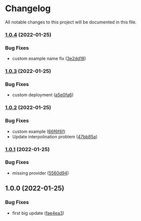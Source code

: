 # Changelog

All notable changes to this project will be documented in this file.

### [1.0.4](https://github.com/bailey84j/terraform-kubernetes-xray-daemon/compare/v1.0.3...v1.0.4) (2022-01-25)


### Bug Fixes

* custom example name fix ([3e2dd18](https://github.com/bailey84j/terraform-kubernetes-xray-daemon/commit/3e2dd18c14b8074bd60d848cf29da9e24a3eea24))

### [1.0.3](https://github.com/bailey84j/terraform-kubernetes-xray-daemon/compare/v1.0.2...v1.0.3) (2022-01-25)


### Bug Fixes

* custom deployment ([a5e0fa6](https://github.com/bailey84j/terraform-kubernetes-xray-daemon/commit/a5e0fa62bf51fdd319fe4c2394ef401acc7ae9bd))

### [1.0.2](https://github.com/bailey84j/terraform-kubernetes-xray-daemon/compare/v1.0.1...v1.0.2) (2022-01-25)


### Bug Fixes

* custom example ([66f6f6f](https://github.com/bailey84j/terraform-kubernetes-xray-daemon/commit/66f6f6f05948ae9aee01b532b943b4d5fe05487b))
* Update interpolination problem ([47bb85a](https://github.com/bailey84j/terraform-kubernetes-xray-daemon/commit/47bb85a13c7079956d09814532864d6bbe203465))

### [1.0.1](https://github.com/bailey84j/terraform-kubernetes-xray-daemon/compare/v1.0.0...v1.0.1) (2022-01-25)


### Bug Fixes

* missing provider ([5560d94](https://github.com/bailey84j/terraform-kubernetes-xray-daemon/commit/5560d949d2c3e4472e30ef799d5e12c18871f49f))

## 1.0.0 (2022-01-25)


### Bug Fixes

* first big update ([fae4ea3](https://github.com/bailey84j/terraform-kubernetes-xray-daemon/commit/fae4ea34158eb21af41d21a7ea7a3303ba753358))
